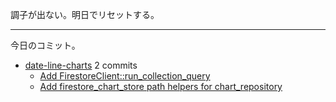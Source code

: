 調子が出ない。明日でリセットする。

---

今日のコミット。

- [date-line-charts](https://github.com/bouzuya/date-line-charts) 2 commits
  - [Add FirestoreClient::run_collection_query](https://github.com/bouzuya/date-line-charts/commit/bdaea4b1587739084ad9ed801adeefbd7b330790)
  - [Add firestore_chart_store path helpers for chart_repository](https://github.com/bouzuya/date-line-charts/commit/e163e9ddc400beaa6b0b696cd0321c078d0f9338)

